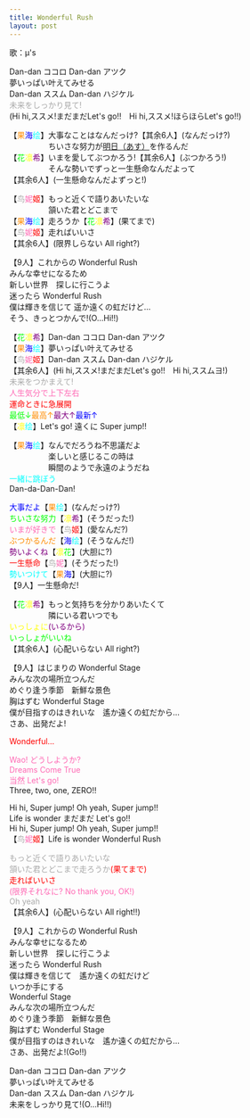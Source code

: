 ```yaml
---
title: Wonderful Rush
layout: post
---
```

歌：μ's

<p>Dan-dan ココロ Dan-dan アツク<br />
夢いっぱい叶えてみせる<br />
Dan-dan ススム Dan-dan ハジケル<br />
<font color="darkgray">未来をしっかり見て!</font><br />
(Hi hi,ススメ!まだまだLet's go!!　Hi hi,ススメ!ほらほらLet's go!!)</p>

<p>【<font color="darkorange">果</font><font color="blue">海</font><font color="cyan">绘</font>】大事なことはなんだっけ?【其余6人】(なんだっけ?)<br />
　　　　　ちいさな努力が<u>明日（あす）</u>を作るんだ<br />
【<font color="lime">花</font><font color="yellow">凛</font><font color="purple">希</font>】いまを愛してぶつかろう!【其余6人】(ぶつかろう!)<br />
　　　　　そんな勢いでずっと一生懸命なんだよって<br />
【其余6人】(一生懸命なんだよずっと!)</p>

<p>【<font color="darkgray">鸟</font><font color="hotpink">妮</font><font color="red">姬</font>】もっと近くで語りあいたいな<br />
　　　　　頷いた君とどこまで<br />
【<font color="darkorange">果</font><font color="blue">海</font><font color="cyan">绘</font>】走ろうか【<font color="lime">花</font><font color="yellow">凛</font><font color="purple">希</font>】(果てまで)<br />
【<font color="darkgray">鸟</font><font color="hotpink">妮</font><font color="red">姬</font>】走ればいいさ<br />
【其余6人】(限界しらない All right?)</p>

<p>【9人】これからの Wonderful Rush<br />
みんな幸せになるため<br />
新しい世界　探しに行こうよ<br />
迷ったら Wonderful Rush<br />
僕は輝きを信じて 遥か遠くの虹だけど…<br />
そう、きっとつかんで!(O…Hi!!)</p>

<p>【<font color="lime">花</font><font color="yellow">凛</font><font color="purple">希</font>】Dan-dan ココロ Dan-dan アツク<br />
【<font color="darkorange">果</font><font color="blue">海</font><font color="cyan">绘</font>】夢いっぱい叶えてみせる<br />
【<font color="darkgray">鸟</font><font color="hotpink">妮</font><font color="red">姬</font>】Dan-dan ススム Dan-dan ハジケル<br />
【其余6人】(Hi hi,ススメ!まだまだLet's go!!　Hi hi,ススムヨ!)<br />
<font color="darkgray">未来をつかまえて!</font><br />
<font color="hotpink">人生気分で上下左右</font><br />
<font color="red">運命ときに急展開</font><br />
<font color="lime">最低↓</font><font color="darkorange">最高↑</font><font color="purple">最大↑</font><font color="blue">最新↑</font><br />
【<font color="yellow">凛</font><font color="cyan">绘</font>】Let's go! 遠くに Super jump!!</p>

<p>【<font color="darkorange">果</font><font color="blue">海</font><font color="cyan">绘</font>】なんでだろうね不思議だよ<br />
　　　　　楽しいと感じるこの時は<br />
　　　　　瞬間のようで永遠のようだね<br />
<font color="cyan">一緒に跳ぼう</font><br />
Dan-da-Dan-Dan!</p>

<p><font color="blue">大事だよ</font>【<font color="darkorange">果</font><font color="cyan">绘</font>】(なんだっけ?)<br />
<font color="lime">ちいさな努力</font>【<font color="yellow">凛</font><font color="purple">希</font>】(そうだった!)<br />
<font color="hotpink">いまが好きで</font>【<font color="darkgray">鸟</font><font color="red">姬</font>】(愛なんだ?)<br />
<font color="darkorange">ぶつかるんだ</font>【<font color="blue">海</font><font color="cyan">绘</font>】(そうなんだ!)<br />
<font color="purple">勢いよくね</font>【<font color="yellow">凛</font><font color="lime">花</font>】(大胆に?)<br />
<font color="red">一生懸命</font>【<font color="darkgray">鸟</font><font color="hotpink">妮</font>】(そうだった!)<br />
<font color="cyan">勢いつけて</font>【<font color="darkorange">果</font><font color="blue">海</font>】(大胆に?)<br />
【9人】一生懸命だ!</p>

<p>【<font color="lime">花</font><font color="yellow">凛</font><font color="purple">希</font>】もっと気持ちを分かりあいたくて<br />
　　　　　隣にいる君いつでも<br />
<font color="yellow">いっしょに</font><font color="purple">(いるから)</font><br />
<font color="lime">いっしょがいいね</font><br />
【其余6人】(心配いらない All right?)</p>

<p>【9人】はじまりの Wonderful Stage<br />
みんな次の場所立つんだ<br />
めぐり逢う季節　新鮮な景色<br />
胸はずむ Wonderful Stage<br />
僕が目指すのはきれいな　遙か遠くの虹だから…<br />
さあ、出発だよ!</p>

<p><font color="red">Wonderful…</font></p>

<p><font color="hotpink">Wao! どうしようか?<br />
Dreams Come True<br />
当然 Let's go! </font><br />
Three, two, one, ZERO!!</p>

<p>Hi hi, Super jump! Oh yeah, Super jump!!<br />
Life is wonder まだまだ Let's go!!<br />
Hi hi, Super jump! Oh yeah, Super jump!!<br />
【<font color="darkgray">鸟</font><font color="hotpink">妮</font><font color="red">姬</font>】Life is wonder Wonderful Rush</p>

<p><font color="darkgray">もっと近くで語りあいたいな<br />
頷いた君とどこまで走ろうか</font><font color="red">(果てまで)<br />
走ればいいさ</font><br />
<font color="hotpink">(限界それなに? No thank you, OK!)</font><br />
<font color="darkgray">Oh yeah</font><br />
【其余6人】(心配いらない All right!!)</p>

<p>【9人】これからの Wonderful Rush<br />
みんな幸せになるため<br />
新しい世界　探しに行こうよ<br />
迷ったら Wonderful Rush<br />
僕は輝きを信じて　遙か遠くの虹だけど<br />
いつか手にする<br />
Wonderful Stage<br />
みんな次の場所立つんだ<br />
めぐり逢う季節　新鮮な景色<br />
胸はずむ Wonderful Stage<br />
僕が目指すのはきれいな　遙か遠くの虹だから…<br />
さあ、出発だよ!(Go!!)</p>

<p>Dan-dan ココロ Dan-dan アツク<br />
夢いっぱい叶えてみせる<br />
Dan-dan ススム Dan-dan ハジケル<br />
未来をしっかり見て!(O…Hi!!)</p>